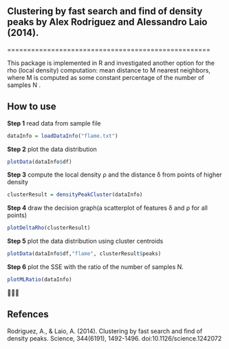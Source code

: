 ##  Clustering by fast search and find of density peaks by Alex Rodriguez and Alessandro Laio (2014).
===================================================

This package is implemented in R and investigated another option for the rho (local density) computation: mean distance to M nearest neighbors, where M is computed as some constant percentage of the number of samples N .

## How to use


**Step 1**   read data from sample file

```R
dataInfo = loadDataInfo("flame.txt")
```

**Step 2**   plot the data distribution

```R
plotData(dataInfo$df)
```

**Step 3**   compute the local density ρ and the distance δ from points of higher density

```R
clusterResult = densityPeakCluster(dataInfo)
```

**Step 4**   draw the decision graph(a scatterplot of features δ and ρ for all points)

```R
plotDeltaRho(clusterResult)
```

**Step 5**   plot the data distribution using cluster centroids 

```R
plotData(dataInfo$df,"flame", clusterResult$peaks)
```

**Step 6**   plot the SSE with the ratio of the number of samples N.

```R
plotMLRatio(dataInfo)
```

:tada::tada::tada:

Refences
------------
Rodriguez, A., & Laio, A. (2014). Clustering by fast search and find of density peaks. Science, 344(6191), 1492-1496. doi:10.1126/science.1242072


